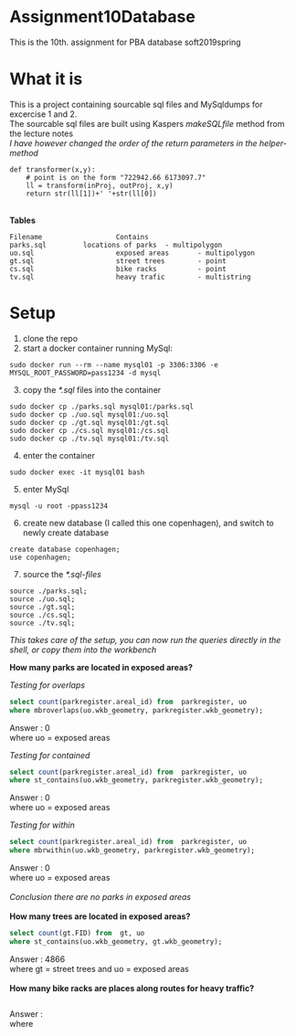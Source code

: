 # Assignment10Database
This is the 10th. assignment for PBA database soft2019spring

# What it is
This is a project containing sourcable sql files and MySqldumps for excercise 1 and 2.<br>
The sourcable sql files are built using Kaspers *makeSQLfile* method from the lecture notes<br>
*I have however changed the order of the return parameters in the helper-method*

```
def transformer(x,y):
    # point is on the form "722942.66 6173097.7"
    ll = transform(inProj, outProj, x,y)
    return str(ll[1])+' '+str(ll[0])
```

<br>
<b>Tables</b>

```
Filename                  Contains
parks.sql         locations of parks  - multipolygon
uo.sql                    exposed areas       - multipolygon
gt.sql                    street trees        - point
cs.sql                    bike racks          - point
tv.sql                    heavy trafic        - multistring
```
# Setup
1) clone the repo
2) start a docker container running MySql:
```
sudo docker run --rm --name mysql01 -p 3306:3306 -e MYSQL_ROOT_PASSWORD=pass1234 -d mysql
```
3) copy the *\*.sql* files into the container
```
sudo docker cp ./parks.sql mysql01:/parks.sql
sudo docker cp ./uo.sql mysql01:/uo.sql
sudo docker cp ./gt.sql mysql01:/gt.sql
sudo docker cp ./cs.sql mysql01:/cs.sql
sudo docker cp ./tv.sql mysql01:/tv.sql
```
4) enter the container
```
sudo docker exec -it mysql01 bash 
```
5) enter MySql
```
mysql -u root -ppass1234
```
6) create new database (I called this one copenhagen), and switch to newly create database
```
create database copenhagen;
use copenhagen;
```
7) source the *\*.sql-files*
```
source ./parks.sql;
source ./uo.sql;
source ./gt.sql;
source ./cs.sql;
source ./tv.sql;
```
*This takes care of the setup, you can now run the queries directly in the shell, or copy them into the workbench*


<b>How many parks are located in exposed areas?</b> <br>

*Testing for overlaps* 
```sql
select count(parkregister.areal_id) from  parkregister, uo
where mbroverlaps(uo.wkb_geometry, parkregister.wkb_geometry);
```
Answer : 0<br>
where uo = exposed areas<br>

*Testing for contained*
```sql
select count(parkregister.areal_id) from  parkregister, uo
where st_contains(uo.wkb_geometry, parkregister.wkb_geometry);
```
Answer : 0<br>
where uo = exposed areas<br>

*Testing for within*
```sql
select count(parkregister.areal_id) from  parkregister, uo
where mbrwithin(uo.wkb_geometry, parkregister.wkb_geometry);
```
Answer : 0<br>
where uo = exposed areas<br>
<br>
*Conclusion there are no parks in exposed areas*<br>
<br>
<b>How many trees are located in exposed areas?</b>
```sql
select count(gt.FID) from  gt, uo
where st_contains(uo.wkb_geometry, gt.wkb_geometry);
```
Answer : 4866<br>
where gt = street trees and uo = exposed areas<br>
<br>
<b>How many bike racks are places along routes for heavy traffic?</b>
```sql
```
Answer : <br>
where <br>


